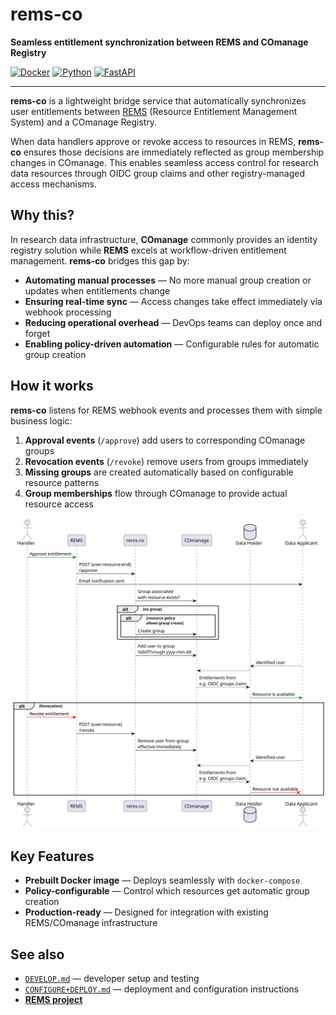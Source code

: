 # rems-co

**Seamless entitlement synchronization between REMS and COmanage Registry**

[![Docker](https://img.shields.io/badge/docker-%230db7ed.svg?style=flat&logo=docker&logoColor=white)](https://github.com/delocalizer/rems-co/pkgs/container/rems-co)
[![Python](https://img.shields.io/badge/python-3.11+-blue.svg)](https://python.org)
[![FastAPI](https://img.shields.io/badge/FastAPI-005571?style=flat&logo=fastapi)](https://fastapi.tiangolo.com)

---

**rems-co** is a lightweight bridge service that automatically synchronizes user entitlements between [REMS](https://github.com/CSCfi/rems) (Resource Entitlement Management System) and a COmanage Registry. 

When data handlers approve or revoke access to resources in REMS, **rems-co** ensures those decisions are immediately reflected as group membership changes in COmanage. This enables seamless access control for research data resources through OIDC group claims and other registry-managed access mechanisms.

## Why this?

In research data infrastructure, **COmanage** commonly provides an identity registry solution while **REMS** excels at workflow-driven entitlement management. **rems-co** bridges this gap by:

- **Automating manual processes** — No more manual group creation or updates when entitlements change
- **Ensuring real-time sync** — Access changes take effect immediately via webhook processing
- **Reducing operational overhead** — DevOps teams can deploy once and forget
- **Enabling policy-driven automation** — Configurable rules for automatic group creation

## How it works

**rems-co** listens for REMS webhook events and processes them with simple business logic:

1. **Approval events** (`/approve`) add users to corresponding COmanage groups
2. **Revocation events** (`/revoke`) remove users from groups immediately  
3. **Missing groups** are created automatically based on configurable resource patterns
4. **Group memberships** flow through COmanage to provide actual resource access

![rems-co workflow diagram](sequence.svg "Sequence")

## Key Features

- **Prebuilt Docker image** — Deploys seamlessly with `docker-compose`
- **Policy-configurable** — Control which resources get automatic group creation
- **Production-ready** — Designed for integration with existing REMS/COmanage infrastructure

## See also

- [`DEVELOP.md`](./DEVELOP.md) — developer setup and testing
- [`CONFIGURE+DEPLOY.md`](./CONFIGURE+DEPLOY.md) — deployment and configuration instructions
- [**REMS project**](https://github.com/CSCfi/rems)
